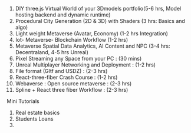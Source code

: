 1. DIY three.js Virtual World of your 3Dmodels portfolio(5-6 hrs, Model hosting backend and dynamic runtime)
2. Procedural City Generation (2D & 3D) with Shaders (3 hrs: Basics and algo)
3. Light weight Metaverse (Avatar, Economy) (1-2 hrs Integration)
4. Iot- Metaverse- Blockchain Workflow (1-2 hrs)
5. Metaverse Spatial Data Analytics, AI Content and NPC (3-4 hrs: Decentraland, 4-5 hrs Unreal)
6. Pixel Streaming any Space from your PC : (30 mins)
7. Unreal Multiplayer Networking and Deployment : (1-2 hrs)
8. File format (Gltf and USDZ) : (2-3 hrs)
9. React-three-fiber Crash Course : (1-2 hrs)
10. Webaverse : Open source metaverse : (2-3 hrs)
11. Spline + React three fiber Workflow : (2-3 hrs)


Mini Tutorials
1. Real estate basics
2. Students Loans
3. 
